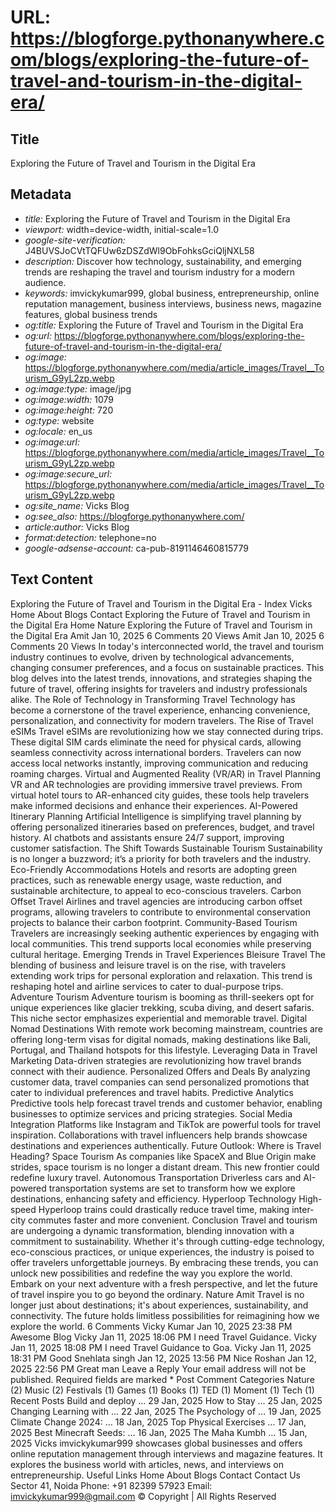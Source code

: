 # URL: https://blogforge.pythonanywhere.com/blogs/exploring-the-future-of-travel-and-tourism-in-the-digital-era/

## Title

Exploring the Future of Travel and Tourism in the Digital Era

## Metadata

- *title:* Exploring the Future of Travel and Tourism in the Digital Era
- *viewport:* width=device-width, initial-scale=1.0
- *google-site-verification:* J4BUVSJoCVtTQFUw6zDSZdWl9ObFohksGciQljNXL58
- *description:* Discover how technology, sustainability, and emerging trends are reshaping the travel and tourism industry for a modern audience.
- *keywords:* imvickykumar999, global business, entrepreneurship, online reputation management, business interviews, business news, magazine features, global business trends
- *og:title:* Exploring the Future of Travel and Tourism in the Digital Era
- *og:url:* https://blogforge.pythonanywhere.com/blogs/exploring-the-future-of-travel-and-tourism-in-the-digital-era/
- *og:image:* https://blogforge.pythonanywhere.com/media/article_images/Travel__Tourism_G9yL2zp.webp
- *og:image:type:* image/jpg
- *og:image:width:* 1079
- *og:image:height:* 720
- *og:type:* website
- *og:locale:* en_us
- *og:image:url:* https://blogforge.pythonanywhere.com/media/article_images/Travel__Tourism_G9yL2zp.webp
- *og:image:secure_url:* https://blogforge.pythonanywhere.com/media/article_images/Travel__Tourism_G9yL2zp.webp
- *og:site_name:* Vicks Blog
- *og:see_also:* https://blogforge.pythonanywhere.com/
- *article:author:* Vicks Blog
- *format:detection:* telephone=no
- *google-adsense-account:* ca-pub-8191146460815779

## Text Content

Exploring the Future of Travel and Tourism in the Digital Era - Index Vicks Home About Blogs Contact Exploring the Future of Travel and Tourism in the Digital Era Home Nature Exploring the Future of Travel and Tourism in the Digital Era Amit Jan 10, 2025 6 Comments 20 Views Amit Jan 10, 2025 6 Comments 20 Views In today's interconnected world, the travel and tourism industry continues to evolve, driven by technological advancements, changing consumer preferences, and a focus on sustainable practices. This blog delves into the latest trends, innovations, and strategies shaping the future of travel, offering insights for travelers and industry professionals alike. The Role of Technology in Transforming Travel Technology has become a cornerstone of the travel experience, enhancing convenience, personalization, and connectivity for modern travelers. The Rise of Travel eSIMs Travel eSIMs are revolutionizing how we stay connected during trips. These digital SIM cards eliminate the need for physical cards, allowing seamless connectivity across international borders. Travelers can now access local networks instantly, improving communication and reducing roaming charges. Virtual and Augmented Reality (VR/AR) in Travel Planning VR and AR technologies are providing immersive travel previews. From virtual hotel tours to AR-enhanced city guides, these tools help travelers make informed decisions and enhance their experiences. AI-Powered Itinerary Planning Artificial Intelligence is simplifying travel planning by offering personalized itineraries based on preferences, budget, and travel history. AI chatbots and assistants ensure 24/7 support, improving customer satisfaction. The Shift Towards Sustainable Tourism Sustainability is no longer a buzzword; it’s a priority for both travelers and the industry. Eco-Friendly Accommodations Hotels and resorts are adopting green practices, such as renewable energy usage, waste reduction, and sustainable architecture, to appeal to eco-conscious travelers. Carbon Offset Travel Airlines and travel agencies are introducing carbon offset programs, allowing travelers to contribute to environmental conservation projects to balance their carbon footprint. Community-Based Tourism Travelers are increasingly seeking authentic experiences by engaging with local communities. This trend supports local economies while preserving cultural heritage. Emerging Trends in Travel Experiences Bleisure Travel The blending of business and leisure travel is on the rise, with travelers extending work trips for personal exploration and relaxation. This trend is reshaping hotel and airline services to cater to dual-purpose trips. Adventure Tourism Adventure tourism is booming as thrill-seekers opt for unique experiences like glacier trekking, scuba diving, and desert safaris. This niche sector emphasizes experiential and memorable travel. Digital Nomad Destinations With remote work becoming mainstream, countries are offering long-term visas for digital nomads, making destinations like Bali, Portugal, and Thailand hotspots for this lifestyle. Leveraging Data in Travel Marketing Data-driven strategies are revolutionizing how travel brands connect with their audience. Personalized Offers and Deals By analyzing customer data, travel companies can send personalized promotions that cater to individual preferences and travel habits. Predictive Analytics Predictive tools help forecast travel trends and customer behavior, enabling businesses to optimize services and pricing strategies. Social Media Integration Platforms like Instagram and TikTok are powerful tools for travel inspiration. Collaborations with travel influencers help brands showcase destinations and experiences authentically. Future Outlook: Where is Travel Heading? Space Tourism As companies like SpaceX and Blue Origin make strides, space tourism is no longer a distant dream. This new frontier could redefine luxury travel. Autonomous Transportation Driverless cars and AI-powered transportation systems are set to transform how we explore destinations, enhancing safety and efficiency. Hyperloop Technology High-speed Hyperloop trains could drastically reduce travel time, making inter-city commutes faster and more convenient. Conclusion Travel and tourism are undergoing a dynamic transformation, blending innovation with a commitment to sustainability. Whether it's through cutting-edge technology, eco-conscious practices, or unique experiences, the industry is poised to offer travelers unforgettable journeys. By embracing these trends, you can unlock new possibilities and redefine the way you explore the world. Embark on your next adventure with a fresh perspective, and let the future of travel inspire you to go beyond the ordinary. Nature Amit Travel is no longer just about destinations; it's about experiences, sustainability, and connectivity. The future holds limitless possibilities for reimagining how we explore the world. 6 Comments Vicky Kumar Jan 10, 2025 23:38 PM Awesome Blog Vicky Jan 11, 2025 18:06 PM I need Travel Guidance. Vicky Jan 11, 2025 18:08 PM I need Travel Guidance to Goa. Vicky Jan 11, 2025 18:31 PM Good Snehlata singh Jan 12, 2025 13:56 PM Nice Roshan Jan 12, 2025 22:56 PM Great man Leave a Reply Your email address will not be published. Required fields are marked * Post Comment Categories Nature (2) Music (2) Festivals (1) Games (1) Books (1) TED (1) Moment (1) Tech (1) Recent Posts Build and deploy … 29 Jan, 2025 How to Stay … 25 Jan, 2025 Changing Learning with … 22 Jan, 2025 The Psychology of … 19 Jan, 2025 Climate Change 2024: … 18 Jan, 2025 Top Physical Exercises … 17 Jan, 2025 Best Minecraft Seeds: … 16 Jan, 2025 The Maha Kumbh … 15 Jan, 2025 Vicks imvickykumar999 showcases global businesses and offers online reputation management through interviews and magazine features. It explores the business world with articles, news, and interviews on entrepreneurship. Useful Links Home About Blogs Contact Contact Us Sector 41, Noida Phone: +91 82399 57923 Email: imvickykumar999@gmail.com © Copyright | All Rights Reserved
